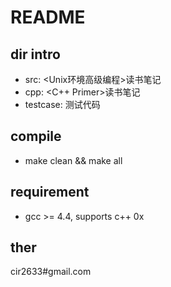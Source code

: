 README
======

## dir intro
- src: \<Unix环境高级编程\>读书笔记    
- cpp: \<C++ Primer\>读书笔记   
- testcase: 测试代码   

## compile
- make clean && make all  

## requirement
- gcc >= 4.4, supports c++ 0x  

## ther
cir2633#gmail.com
  
